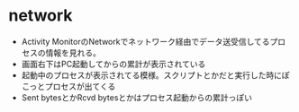 # network
- Activity MonitorのNetworkでネットワーク経由でデータ送受信してるプロセスの情報を見れる。
- 画面右下はPC起動してからの累計が表示されている
- 起動中のプロセスが表示されてる模様。スクリプトとかだと実行した時にぽこっとプロセスが出てくる
- Sent bytesとかRcvd bytesとかはプロセス起動からの累計っぽい
